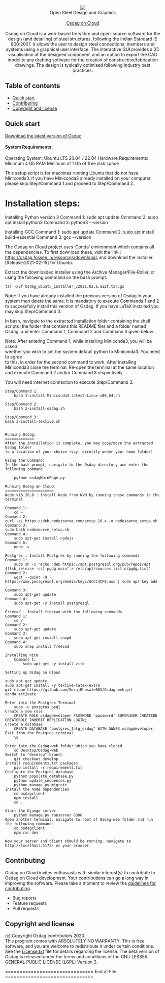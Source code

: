 <p align="center"> 
  <img src = "https://user-images.githubusercontent.com/19147922/27816506-9f15355a-60a9-11e7-98cc-585312264801.png"><br>
  Open Steel Design and Graphics <br><br>
  <a href="http://osdag.fossee.in/">Osdag on Cloud</a><br><br>
  Osdag on Cloud is a web-based free/libre and open-source software for the design (and detailing) of steel structures, following the Indian Standard IS 800:2007. It allows the user to design steel connections, members and systems using a graphical user interface. The interactive GUI provides a 3D visualisation of the designed component and an option to export the CAD model to any drafting software for the creation of construction/fabrication drawings. The design is typically optimised following industry best practices.

</p>

## Table of contents
* <a href="#quick-start">Quick start</a>
* <a href="#contribute">Contributing</a>
* <a href="#license">Copyright and license</a>

## <a id="user-content-quick-start" class="anchor" href="#quick-start" aria-hidden="true"></a> Quick start

<a href= "http://osdag.fossee.in/resources/downloads">Download the latest version of Osdag</a>


#### System Requirements:
Operating System: 
Ubuntu LTS 20.04 / 22.04
Hardware Requirements:
Minimum 4 Gb RAM
Minimum of 1 Gb of free disk space

This setup script is for machines running Ubuntu that do not have Miniconda3. 
If you have Miniconda3 already installed on your computer, please skip Step/Command 1 and proceed to Step/Command 2.


Installation steps:
===================

Installing Python version 3
Command 1:
	sudo apt update
Command 2:
	sudo apt install python3
Command 3:
	python3 --version
	
Installing GCC
Command 1:
	sudo apt update
Command 2:
	sudo apt install build-essential
Command 3:
	gcc --version
	
The Osdag on Cloud project uses ’Conda’ environment which contains all the dependencies. To first download these, visit the link : https://osdag.fossee.in/resources/downloads
and download the Installer [Release:2021-02-15] for Ubuntu.
    
Extract the downloaded installer using the Archive Manager/File-Roller, or using 
the following command on the bash prompt:

	tar -xvf Osdag_ubuntu_installer_v2021.02.a.a12f.tar.gz
 
 
Note: If you have already installed the  previous version of Osdag in your system then delete the same.
It is mandatory to execute Commands 1 and 2 to successfully install this version of Osdag. 
If you have LaTeX installed you may skip Step/Command 3.
 
In bash, navigate to the extracted installation folder containing the shell 
scripts (the folder that contains this README file) and a folder named Osdag, 
and enter Command 1, Command 2 and Command 3 given below.  

 
Note: After entering Command 1, while installing Miniconda3, you will be asked  
whether you wish to set the system default python to Miniconda3. You need to agree  
to this, in order for the second command to work. After installing Miniconda3 close the terminal.
Re-open the terminal at the same location and execute Command 2 and/or Command 3 respectively.

You will need internet connection to execute Step/Command 3.

    Step/Command 1:
        bash 1-install-Miniconda3-latest-Linux-x86_64.sh
        
    Step/Command 2:
        bash 2-install-osdag.sh
        
    Step/Command 3:
	bash 3-install-texlive.sh


    Running Osdag:
    =============
    After the installation is complete, you may copy/move the extracted Osdag folder
    to a location of your choice (say, directly under your home folder).
    
    Using the Command:
    In the bash prompt, navigate to the Osdag directory and enter the following command
        
        python osdagMainPage.py

    Running Osdag on Cloud:
    ======================
    Node v16.20.0 : Install Node from NVM by running these commands in the terminal

    Command 1:
    	cd ~
    Command 2:
	curl -sL https://deb.nodesource.com/setup_16.x -o nodesource_setup.sh
    Command 3:
	sudo bash nodesource_setup.sh
    Command 4:
    	sudo apt-get install nodejs
    Command 5:
    	node -v
    	
    Postgres : Install Postgres by running the following commands
    Command 1:
    	sudo sh -c 'echo "deb https://apt.postgresql.org/pub/repos/apt $(lsb_release -cs)-pgdg main" > /etc/apt/sources.list.d/pgdg.list'
    Command 2:
    	wget --quiet -O - https://www.postgresql.org/media/keys/ACCC4CF8.asc | sudo apt-key add -
    Command 3:
    	sudo apt-get update
    Command 4:
    	sudo apt-get -y install postgresql

    Freecad : Install freecad with the following commands 
    Command 1:
    	cd /
    Command 2:
    	sudo apt-get update
    Command 3:
    	sudo apt-get install snapd
    Command 4:
    	sudo snap install freecad
    	
    Installing Vite
    	Command 1:
    		sudo apt-get -y install vite

    Setting up Osdag on Cloud

    sudo apt-get update
    sudo apt-get install -y texlive-latex-extra
    git clone https://github.com/SurajBhosale003/Osdag-web.git
    conda activate

    Enter into the Postgres Terminal
        sudo -u postgres psql
    Create a new role
        CREATE ROLE osdagdeveloper PASSWORD 'password' SUPERUSER CREATEDB CREATEROLE INHERIT REPLICATION LOGIN;
    Create a database
        CREATE DATABASE "postgres_Intg_osdag" WITH OWNER osdagdeveloper;
    Exit fron the Postgres terminal
        \q

    Enter into the Osdag-web folder which you have cloned
        cd Desktop/Osdag-web
    Switch to "develop" branch
        git checkout develop
    Install requirements.txt packages
        pip install -r requirements.txt
    Configure the Postgres database
        python populate_database.py
        python update_sequences.py
        python manage.py migrate
    Install the node dependencies
        cd osdagclient
        npm install
        cd ..

    Start the Django server
        python manage.py runserver 8000
    Open another terminal, navigate to root of Osdag-web folder and run the following commands
        cd osdagclient
        npm run dev

    Now your server and client should be running. Navigate to http://localhost:5173/ on your browser.
## Contributing
Osdag on Cloud invites enthusiasts with similar interest(s) to contribute to Osdag on Cloud development. Your contributions can go a long way in improving the software.
Please take a moment to review the <a href= "https://github.com/osdag-admin/Osdag/blob/master/CONTRIBUTING.md">guidelines for contributing</a>.

   * Bug reports
   * Feature requests
   * Pull requests


## <a id="user-content-license" class="anchor" href="#license" aria-hidden="true"></a> Copyright and license
(c) Copyright Osdag contributors 2020.<br>
This program comes with ABSOLUTELY NO WARRANTY. This is free software, and you are welcome to redistribute it under certain conditions. See the <a href="https://github.com/osdag-admin/Osdag/files/1207162/License.txt">License.txt</a> file for details regarding the license.
The beta version of Osdag is released under the terms and conditions of the GNU LESSER GENERAL PUBLIC LICENSE (LGPL) Version 3.

=============================== End of File ===============================
